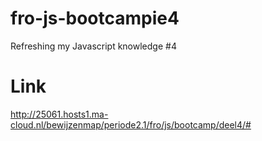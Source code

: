 # fro-js-bootcampie4
Refreshing my Javascript knowledge #4

# Link
http://25061.hosts1.ma-cloud.nl/bewijzenmap/periode2.1/fro/js/bootcamp/deel4/#
